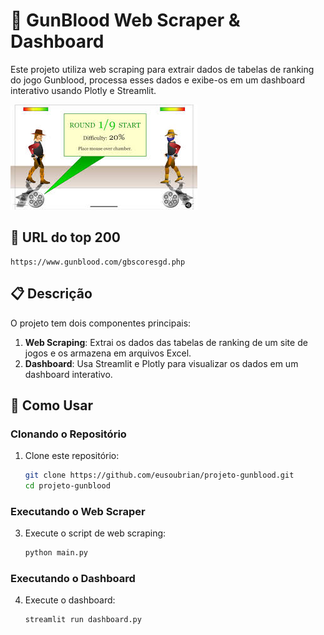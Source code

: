 # 🔫 GunBlood Web Scraper & Dashboard

Este projeto utiliza web scraping para extrair dados de tabelas de ranking do jogo Gunblood, processa esses dados e exibe-os em um dashboard interativo usando Plotly e Streamlit.

<img src="img\gunblood.jpg" alt="Descrição da imagem">

## 📃 URL do top 200
    https://www.gunblood.com/gbscoresgd.php

## 📋 Descrição

O projeto tem dois componentes principais:
1. **Web Scraping**: Extrai os dados das tabelas de ranking de um site de jogos e os armazena em arquivos Excel.
2. **Dashboard**: Usa Streamlit e Plotly para visualizar os dados em um dashboard interativo.

## 🚀 Como Usar

### Clonando o Repositório

1. Clone este repositório:

    ```bash
    git clone https://github.com/eusoubrian/projeto-gunblood.git
    cd projeto-gunblood
    ```

### Executando o Web Scraper

3. Execute o script de web scraping:

    ```bash
    python main.py
    ```

### Executando o Dashboard

4. Execute o dashboard:

    ```bash
    streamlit run dashboard.py
    ```